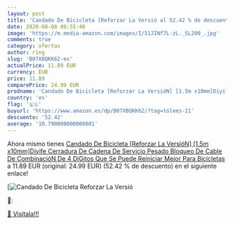 ```yaml
---
layout: post
title: 'Candado De Bicicleta [Reforzar La Versió al 52.42 % de descuento'
date: 2020-08-08 08:55:40
image: 'https://m.media-amazon.com/images/I/51JINf7L-zL._SL200_.jpg'
comments: true
category: ofertas
author: ring
slug: 'B07XBQKK62-es'
actualPrice: 11.89 EUR
currency: EUR
price: 11.89
comparePrice: 24.99 EUR
prodname: 'Candado De Bicicleta [Reforzar La VersióN] [1.5m x10mm]Diyife Cerradura De Cadena De Servicio Pesado  Bloqueo De Cable De CombinacióN De 4 DíGitos Que Se Puede Reiniciar Mejor Para Bicicletas'
country: 'es'
flag: '🇪🇸'
buyurl: 'https://www.amazon.es/dp/B07XBQKK62/?tag=tolees-21'
descuento: '52.42'
average: '10.790000000000001'
---
```


Ahora mismo tienes [Candado De Bicicleta [Reforzar La VersióN] [1.5m x10mm]Diyife Cerradura De Cadena De Servicio Pesado  Bloqueo De Cable De CombinacióN De 4 DíGitos Que Se Puede Reiniciar Mejor Para Bicicletas](https://www.amazon.es/dp/B07XBQKK62/?tag=tolees-21) a 11.89 EUR (original: 24.99 EUR) (52.42 %  de descuento) en el siguiente enlace!

[![Candado De Bicicleta [Reforzar La Versió](https://m.media-amazon.com/images/I/51JINf7L-zL._SL200_.jpg)](https://www.amazon.es/dp/B07XBQKK62/?tag=tolees-21)

🔎:


[🛒 Visítala!!!](https://www.amazon.es/dp/B07XBQKK62/?tag=tolees-21)
